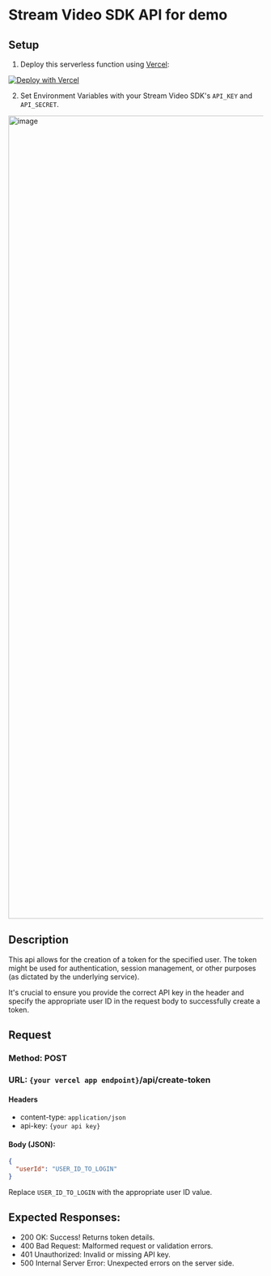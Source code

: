 # Stream Video SDK API for demo

## Setup

1. Deploy this serverless function using [Vercel](https://vercel.com?utm_source=github&utm_medium=readme&utm_campaign=stream-video-serverless):

[![Deploy with Vercel](https://vercel.com/button)](https://vercel.com/new/git/external?repository-url=https://github.com/workspace/stream-video-serverless&project-name=stream-video-serverless&repository-name=stream-video-serverless)

2. Set Environment Variables with your Stream Video SDK's `API_KEY` and `API_SECRET`.
<img width="1585" alt="image" src="https://github.com/workspace/stream-video-serverless/assets/7759511/aa4c3de9-6917-4323-951d-8f11ffe760d8">



## Description

This api allows for the creation of a token for the specified user. The token might be used for authentication, session management, or other purposes (as dictated by the underlying service).

It's crucial to ensure you provide the correct API key in the header and specify the appropriate user ID in the request body to successfully create a token.

## Request
### Method: POST
### URL: `{your vercel app endpoint}`/api/create-token

#### Headers
- content-type: `application/json`
- api-key: `{your api key}`

#### Body (JSON):
```json
{
  "userId": "USER_ID_TO_LOGIN"
}
```
Replace `USER_ID_TO_LOGIN` with the appropriate user ID value.

## Expected Responses:
- 200 OK: Success! Returns token details.
- 400 Bad Request: Malformed request or validation errors.
- 401 Unauthorized: Invalid or missing API key.
- 500 Internal Server Error: Unexpected errors on the server side.
